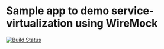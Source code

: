 # Sample app to demo service-virtualization using WireMock
[![Build Status](https://travis-ci.org/svc-virtualization-wiremock/account-service.png)](https://travis-ci.org/svc-virtualization-wiremock/account-service)